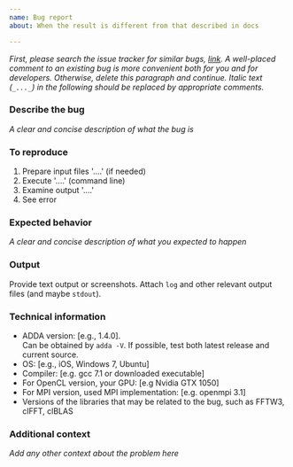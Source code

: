 ```yaml
---
name: Bug report
about: When the result is different from that described in docs

---
```


_First, please search the issue tracker for similar bugs, [link](https://github.com/adda-team/adda/labels/bug). A well-placed comment to an existing bug is more convenient both for you and for developers. Otherwise, delete this paragraph and continue. Italic text (`_..._`) in the following should be replaced by appropriate comments._

### Describe the bug
_A clear and concise description of what the bug is_

### To reproduce
1. Prepare input files '....' (if needed)
2. Execute '....' (command line)
3. Examine output '....'
4. See error

### Expected behavior
_A clear and concise description of what you expected to happen_

### Output
Provide text output or screenshots. Attach `log` and other relevant output files (and maybe `stdout`).

### Technical information
- ADDA version: [e.g., 1.4.0].  
  Can be obtained by `adda -V`. If possible, test both latest release and current source.
- OS: [e.g., iOS, Windows 7, Ubuntu]
- Compiler: [e.g. gcc 7.1 or downloaded executable]
- For OpenCL version, your GPU: [e.g Nvidia GTX 1050]
- For MPI version, used MPI implementation: [e.g. openmpi 3.1]
- Versions of the libraries that may be related to the bug, such as FFTW3, clFFT, clBLAS

### Additional context
_Add any other context about the problem here_
